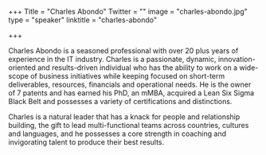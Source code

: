 +++
Title = "Charles Abondo"
Twitter = ""
image = "charles-abondo.jpg"
type = "speaker"
linktitle = "charles-abondo"

+++

Charles Abondo is a seasoned professional with over 20 plus years of experience in the IT
industry. Charles is a passionate, dynamic, innovation-oriented and results-driven individual who has the ability to work on a wide-scope of business initiatives while keeping focused on short-term deliverables, resources, financials and operational needs. He is the owner of 7 patents and has earned his PhD, an mMBA, acquired a Lean Six Sigma Black Belt and possesses a variety of  certifications and distinctions.

Charles is a natural leader that has a knack for people and relationship building, the gift to lead multi-functional teams across countries, cultures and languages, and he possesses a core strength in coaching and invigorating talent to produce their best results.
